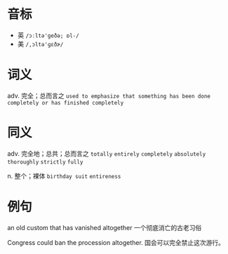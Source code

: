 # 音标

- 英 `/ɔːltə'geðə; ɒl-/`
- 美 `/,ɔltə'ɡɛðɚ/`

# 词义

adv. 完全；总而言之
`used to emphasize that something has been done completely or has finished completely`

# 同义

adv. 完全地；总共；总而言之
`totally` `entirely` `completely` `absolutely` `thoroughly` `strictly` `fully`

n. 整个；裸体
`birthday suit` `entireness`

# 例句

an old custom that has vanished altogether
一个彻底消亡的古老习俗

Congress could ban the procession altogether.
国会可以完全禁止这次游行。


